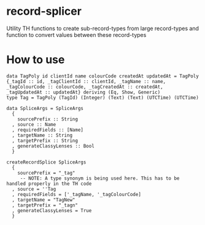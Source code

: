 # record-splicer
Utility TH functions to create sub-record-types from large record-types and function to convert values between these record-types

# How to use

```
data TagPoly id clientId name colourCode createdAt updatedAt = TagPoly {_tagId :: id, _tagClientId :: clientId, _tagName :: name, _tagColourCode :: colourCode, _tagCreatedAt :: createdAt, _tagUpdatedAt :: updatedAt} deriving (Eq, Show, Generic)
type Tag = TagPoly (TagId) (Integer) (Text) (Text) (UTCTime) (UTCTime)

data SpliceArgs = SpliceArgs
  {
    sourcePrefix :: String
  , source :: Name
  , requiredFields :: [Name]
  , targetName :: String
  , targetPrefix :: String
  , generateClassyLenses :: Bool
  }

createRecordSplice SpliceArgs
  {
    sourcePrefix = "_tag"
     -- NOTE: A type synonym is being used here. This has to be handled properly in the TH code
  , source = ''Tag
  , requiredFields = ['_tagName, '_tagColourCode]
  , targetName = "TagNew"
  , targetPrefix = "_tagn"
  , generateClassyLenses = True
  }
```

